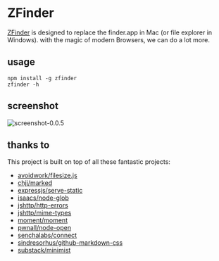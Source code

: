 # ZFinder

[ZFinder](https://github.com/leungwensen/zfinder) is designed to replace the finder.app in Mac (or file explorer in Windows). with the magic of modern Browsers, we can do a lot more.

## usage

```shell
npm install -g zfinder
zfinder -h
```

## screenshot

![screenshot-0.0.5](https://raw.github.com/leungwensen/zfinder/master/assets/zfinder-0.0.5.gif)

## thanks to

This project is built on top of all these fantastic projects:

* [avoidwork/filesize.js](https://github.com/avoidwork/filesize.js)
* [chjj/marked](https://github.com/chjj/marked)
* [expressjs/serve-static](https://github.com/expressjs/serve-static)
* [isaacs/node-glob](https://github.com/isaacs/node-glob)
* [jshttp/http-errors](https://github.com/jshttp/http-errors)
* [jshttp/mime-types](https://github.com/jshttp/mime-types)
* [moment/moment](https://github.com/moment/moment)
* [pwnall/node-open](https://github.com/pwnall/node-open)
* [senchalabs/connect](https://github.com/senchalabs/connect)
* [sindresorhus/github-markdown-css](https://github.com/sindresorhus/github-markdown-css)
* [substack/minimist](https://github.com/substack/minimist)

